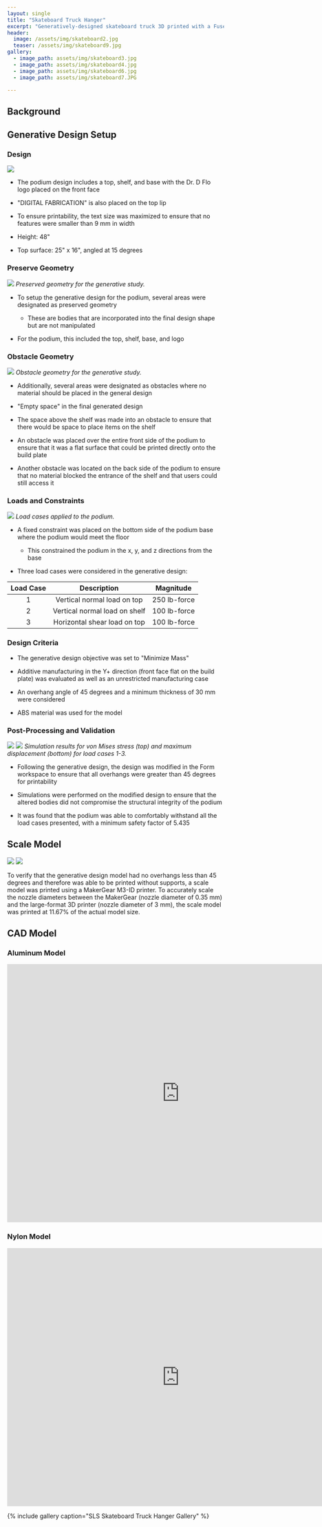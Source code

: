 ```yaml
---
layout: single
title: "Skateboard Truck Hanger"
excerpt: "Generatively-designed skateboard truck 3D printed with a Fuse 1 Selective Laser Sintering (SLS) powder printer."
header:
  image: /assets/img/skateboard2.jpg
  teaser: /assets/img/skateboard9.jpg
gallery:
  - image_path: assets/img/skateboard3.jpg
  - image_path: assets/img/skateboard4.jpg
  - image_path: assets/img/skateboard6.jpg
  - image_path: assets/img/skateboard7.JPG

---
```


## Background



## Generative Design Setup
### Design
![](/assets/img/podium2.png)
-   The podium design includes a top, shelf, and base with the Dr. D Flo logo placed on the front face

-   "DIGITAL FABRICATION" is also placed on the top lip

-   To ensure printability, the text size was maximized to ensure that no features were smaller than 9 mm in width

-   Height: 48"

-   Top surface: 25" x 16", angled at 15 degrees

### Preserve Geometry
![](/assets/img/podium21.png)
_Preserved geometry for the generative study._

-   To setup the generative design for the podium, several areas were designated as preserved geometry

    -   These are bodies that are incorporated into the final design shape but are not manipulated

-   For the podium, this included the top, shelf, base, and logo

### Obstacle Geometry
![](/assets/img/podium20.png)
_Obstacle geometry for the generative study._

-   Additionally, several areas were designated as obstacles where no material should be placed in the general design

  -   "Empty space" in the final generated design

-   The space above the shelf was made into an obstacle to ensure that there would be space to place items on the shelf

-   An obstacle was placed over the entire front side of the podium to ensure that it was a flat surface that could be printed directly onto the build plate

-   Another obstacle was located on the back side of the podium to ensure that no material blocked the entrance of the shelf and that users could still access it

### Loads and Constraints
![](/assets/img/podium22.png)
_Load cases applied to the podium._
-   A fixed constraint was placed on the bottom side of the podium base where the podium would meet the floor

    -   This constrained the podium in the x, y, and z directions from the base

-   Three load cases were considered in the generative design:

| Load Case |          Description          |   Magnitude  |
|:---------:|:-----------------------------:|:------------:|
|     1     |  Vertical normal load on top  | 250 lb-force |
|     2     | Vertical normal load on shelf | 100 lb-force |
|     3     |  Horizontal shear load on top | 100 lb-force |

### Design Criteria

-   The generative design objective was set to "Minimize Mass"

-   Additive manufacturing in the Y+ direction (front face flat on the build plate) was evaluated as well as an unrestricted manufacturing case

-   An overhang angle of 45 degrees and a minimum thickness of 30 mm were considered

-   ABS material was used for the model

### Post-Processing and Validation
![](/assets/img/podium23.png)
![](/assets/img/podium24.png)
_Simulation results for von Mises stress (top) and maximum displacement (bottom) for load cases 1-3._

-   Following the generative design, the design was modified in the Form workspace to ensure that all overhangs were greater than 45 degrees for printability

-   Simulations were performed on the modified design to ensure that the altered bodies did not compromise the structural integrity of the podium

-   It was found that the podium was able to comfortably withstand all the load cases presented, with a minimum safety factor of 5.435
  
## Scale Model
![](/assets/img/podium29.JPG)
![](/assets/img/podium34.png)

To verify that the generative design model had no overhangs less than 45 degrees and therefore was able to be printed without supports, a scale model was printed using a MakerGear M3-ID printer. To accurately scale the nozzle diameters between the MakerGear (nozzle diameter of 0.35 mm) and the large-format 3D printer (nozzle diameter of 3 mm), the scale model was printed at 11.67% of the actual model size.

## CAD Model
### Aluminum Model
<iframe src="https://vanderbilt643.autodesk360.com/shares/public/SH512d4QTec90decfa6e7b332c75c2413f22?mode=embed" width="800" height="600" allowfullscreen="true" webkitallowfullscreen="true" mozallowfullscreen="true"  frameborder="0"></iframe>

### Nylon Model
<iframe src="https://vanderbilt643.autodesk360.com/shares/public/SH512d4QTec90decfa6e1f699acb374c7209?mode=embed" width="800" height="600" allowfullscreen="true" webkitallowfullscreen="true" mozallowfullscreen="true"  frameborder="0"></iframe>

{% include gallery caption="SLS Skateboard Truck Hanger Gallery" %}
